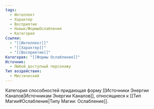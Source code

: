 ```yaml
---
tags:
  - Интеллект
  - Характер
  - Восприятие
  - Навык/ФормыОслабления
  - Категория
Ссылки:
  - "[[Интеллект]]"
  - "[[Характер]]"
  - "[[Восприятие]]"
Категория: "[[Формы Ослабления]]"
Источник:
  - Любой доступный персонажу
Тип воздействия:
  - Мистический
---
```

Категория способностей придающая форму [[Источники Энергии Каналов|Источникам Энергии Каналов]], относящиеся к [[Тип Магии#Ослабление|Типу Магии: Ослабление]].